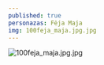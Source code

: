 ```yaml
---
published: true
personazas: Fėja Maja
img: 100feja_maja.jpg.jpg
---
```

![100feja_maja.jpg.jpg]({{site.baseurl}}/img/personazai/100feja_maja.jpg.jpg)
